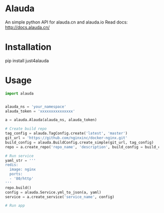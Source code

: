 # Alauda
An simple python API for alauda.cn and alauda.io
Read docs: http://docs.alauda.cn/

# Installation
pip install just4alauda

# Usage
``` python
import alauda


alauda_ns = 'your_namespace'
alauda_token = 'xxxxxxxxxxxxxxx'

a = alauda.Alauda(alauda_ns, alauda_token)

# Create build repo
tag_config = alauda.TagConfig.create('latest', 'master')
git_url = 'https://github.com/nginxinc/docker-nginx.git'
build_config = alauda.BuildConfig.create_simple(git_url, tag_config)
repo = a.create_repo('repo_name', 'description', build_config = build_config)

# Run service
yaml_str = '''
redis:
  image: nginx
  ports:
  - '80/http'
'''
repo.build()
config = alauda.Service.yml_to_json(a, yaml)
service = a.create_service('service_name', config)

# Run app

```


